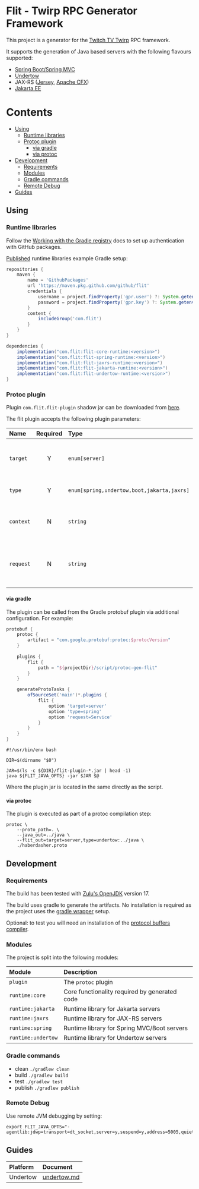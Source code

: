 # Flit - Twirp RPC Generator Framework

This project is a generator for the [Twitch TV Twirp](https://github.com/twitchtv/twirp "Twitch TV Twirp") RPC
framework.

It supports the generation of Java based servers with the following flavours supported:

+ [Spring Boot/Spring MVC](https://spring.io/projects/spring-boot "Spring Boot")
+ [Undertow](http://undertow.io/ "Undertow")
+ JAX-RS ([Jersey](https://eclipse-ee4j.github.io/jersey/), [Apache CFX](http://cxf.apache.org/))
+ [Jakarta EE](https://jakarta.ee/ "Jakarta")

# Contents

<!-- Generated with https://github.com/thlorenz/doctoc -->
<!-- doctoc README.md >

<!-- START doctoc generated TOC please keep comment here to allow auto update -->
<!-- DON'T EDIT THIS SECTION, INSTEAD RE-RUN doctoc TO UPDATE -->

- [Using](#using)
  - [Runtime libraries](#runtime-libraries)
  - [Protoc plugin](#protoc-plugin)
    - [via gradle](#via-gradle)
    - [via protoc](#via-protoc)
- [Development](#development)
  - [Requirements](#requirements)
  - [Modules](#modules)
  - [Gradle commands](#gradle-commands)
  - [Remote Debug](#remote-debug)
- [Guides](#guides)

<!-- END doctoc generated TOC please keep comment here to allow auto update -->

## Using

### Runtime libraries

Follow the [Working with the Gradle registry](https://docs.github.com/en/packages/working-with-a-github-packages-registry/working-with-the-gradle-registry) docs to set up authentication with GitHub packages.

[Published](https://github.com/orgs/github/packages?repo_name=flit) runtime libraries example Gradle setup:
```groovy
repositories {
    maven {
        name = 'GithubPackages'
        url 'https://maven.pkg.github.com/github/flit'
        credentials {
            username = project.findProperty('gpr.user') ?: System.getenv('GITHUB_ACTOR')
            password = project.findProperty('gpr.key') ?: System.getenv('GITHUB_TOKEN')
        }
        content {
            includeGroup('com.flit')
        }
    }
}

dependencies {
    implementation("com.flit:flit-core-runtime:<version>")
    implementation("com.flit:flit-spring-runtime:<version>")
    implementation("com.flit:flit-jaxrs-runtime:<version>")
    implementation("com.flit:flit-jakarta-runtime:<version>")
    implementation("com.flit:flit-undertow-runtime:<version>")
}
```

### Protoc plugin

Plugin `com.flit.flit-plugin` shadow jar can be downloaded from [here](https://github.com/github/flit/packages/1832284).

The flit plugin accepts the following plugin parameters:

| Name      | Required  | Type                                       | Description                                            |
|:----------|:---------:|:-------------------------------------------|:-------------------------------------------------------|
| `target`  | Y         | `enum[server]`                             | The type of target to generate e.g. server, client etc |
| `type`    | Y         | `enum[spring,undertow,boot,jakarta,jaxrs]` | Type of target to generate                             |
| `context` | N         | `string`                                   | Base context for routing, default is `/twirp`          |
| `request` | N         | `string`                                   | If the request parameter should pass to the service    |

#### via gradle

The plugin can be called from the Gradle protobuf plugin via additional configuration. For example:

```groovy
protobuf {
    protoc {
        artifact = "com.google.protobuf:protoc:$protocVersion"
    }
  
    plugins {
        flit {
            path = "${projectDir}/script/protoc-gen-flit"
        }
    }

    generateProtoTasks {
        ofSourceSet('main')*.plugins {
            flit {
                option 'target=server'
                option 'type=spring'
                option 'request=Service'
            }
        }
    }
}
```
```shell
#!/usr/bin/env bash

DIR=$(dirname "$0")

JAR=$(ls -c ${DIR}/flit-plugin-*.jar | head -1)
java ${FLIT_JAVA_OPTS} -jar $JAR $@
```
Where the plugin jar is located in the same directly as the script.

#### via protoc

The plugin is executed as part of a protoc compilation step:

    protoc \
        --proto_path=. \
        --java_out=../java \
        --flit_out=target=server,type=undertow:../java \
        ./haberdasher.proto

## Development

### Requirements

The build has been tested with [Zulu's OpenJDK](https://www.azul.com/downloads/#zulu "JDK Downloads") version 17.

The build uses gradle to generate the artifacts. No installation is required as the project uses the
[gradle wrapper](https://docs.gradle.org/current/userguide/gradle_wrapper.html "gradle wrapper") setup.

Optional: to test you will need an installation of the [protocol buffers compiler](https://github.com/protocolbuffers/protobuf/releases "protobuf releases").

### Modules

The project is split into the following modules:

| Module             | Description                                   |
|:-------------------|:----------------------------------------------|
| `plugin`           | The `protoc` plugin                           |
| `runtime:core`     | Core functionality required by generated code |
| `runtime:jakarta`  | Runtime library for Jakarta servers           |
| `runtime:jaxrs`    | Runtime library for JAX-RS servers            |
| `runtime:spring`   | Runtime library for Spring MVC/Boot servers   |
| `runtime:undertow` | Runtime library for Undertow servers          |

### Gradle commands

* clean `./gradlew clean`
* build `./gradlew build`
* test `./gradlew test`
* publish `./gradlew publish`

### Remote Debug

Use remote JVM debugging by setting:

```shell
export FLIT_JAVA_OPTS="-agentlib:jdwp=transport=dt_socket,server=y,suspend=y,address=5005,quiet=y"
```

## Guides

| Platform  | Document                              |
|:----------|:--------------------------------------|
| Undertow  | [undertow.md](docs/undertow.md)       |
